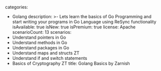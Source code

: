 categories:
  - Golang
description: >-
  Lets learn the basics of Go Programming and start writing your programs in Go
  Language using ReSync functionality
isAvailable: true
isNew: true
isPremium: true
license: Apache
scenarioCount: 13
scenarios:
  - Understand pointers in Go
  - Understand methods in Go
  - Understand packages in Go
  - Understand maps and structs ZT
  - Understand if and switch statements
  - Basics of Cryptography ZT
title: Golang Basics by Zarnish

